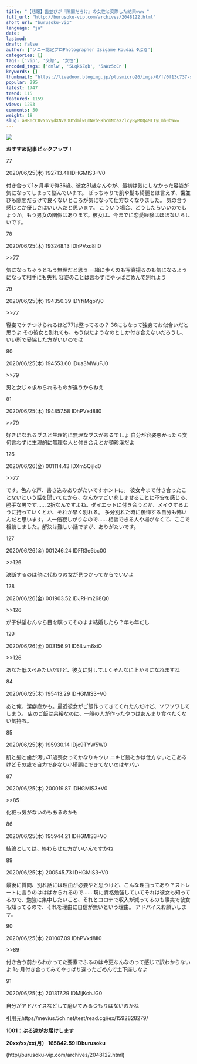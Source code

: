 ```yaml
---
title: "【悲報】歯並びが『隙間だらけ』の女性と交際した結果www "
full_url: "http://burusoku-vip.com/archives/2048122.html"
short_url: "burusoku-vip"
language: "ja"
date: 
lastmod: 
draft: false
author: ['ソニー認定プロPhotographer Isigame Koudai Фぶる']
categories: []
tags: ['vip', '交際', '女性']
encoded_tags: ['dmlw', '5Lqk6Zqb', '5aWz5oCn']
keywords: []
thumbnail: "https://livedoor.blogimg.jp/plusmicro26/imgs/0/f/0f13c737-s.png"
popular: 295
latest: 1747
trend: 115
featured: 1159
views: 1293
comments: 50
weight: 18
slug: aHR0cC8vYnVydXNva3UtdmlwLmNvbS9hcmNoaXZlcy8yMDQ4MTIyLmh0bWw=
---
```


![](https://livedoor.blogimg.jp/plusmicro26/imgs/0/f/0f13c737-s.png)

<div><p><b>おすすめ記事ピックアップ！</b></p> <p class='g-ad1'> </p> <p class='g-ad2'> </p> <p></p> <p>77 <p> 2020/06/25(木) 192713.41 IDHGMIS3+V0</p></p><p> 付き合って1ヶ月半で俺36歳、彼女31歳なんやが、最初は気にしなかった容姿が気になってしまって悩んでいます。 ぽっちゃりで肌や髪も綺麗とは言えず、歯並びも隙間だらけで良くないところが気になって仕方なくなりました。 気の合う感じとか優しさはいい人だと思います。 こういう場合、どうしたらいいのでしょうか。もう男女の関係はあります。彼女は、今までに恋愛経験はほぼないらしいです。 </p> <p>78 <p> 2020/06/25(木) 193248.13 IDhPVxd8II0</p></p><p> <p class='anchor'>>>77</p> 気になっちゃうともう無理だと思う 一緒に歩くのも写真撮るのも気になるようになって相手にも失礼 容姿のことは言わずにやっぱごめんで別れよう </p> <p>79 <p> 2020/06/25(木) 194350.39 IDYf/MgpY/0</p></p><p> <p class='anchor'>>>77</p> 容姿でケチつけられるほど77は整ってるの？ 36にもなって独身てお似合いだと思うよ その彼女と別れても、もう似たようなのとしか付き合えないだろうし、いい所で妥協した方がいいのでは </p> <p>80 <p> 2020/06/25(木) 194553.60 IDua3MWuFJ0</p></p><p> <p class='anchor'>>>79</p> 男と女じゃ求められるものが違うからねえ </p> <p>81 <p> 2020/06/25(木) 194857.58 IDhPVxd8II0</p></p><p> <p class='anchor'>>>79</p> 好きになれるブスと生理的に無理なブスがあるでしょ 自分が容姿悪かったら文句言わずに生理的に無理な人と付き合えとか頓珍漢だよ </p> <p>126 <p> 2020/06/26(金) 001114.43 IDXm5QijId0</p></p><p> <p class='anchor'>>>77</p>です。色んな声、書き込みありがたいですホントに。 彼女今まで付き合ったことないという話を聞いてたから、なんかすごい悲しませることに不安を感じる、勝手な男です…… 2択なんですよね。ダイエットに付き合うとか、メイクするように持っていくとか、それか早く別れる。 多分別れた時に後悔する自分も怖いんだと思います。人一倍寂しがりなので…… 相談できる人や場がなくて、ここで相談しました。解決は難しい話ですが、ありがたいです。 </p> <p>127 <p> 2020/06/26(金) 001246.24 IDFR3e6bc00</p></p><p> <p class='anchor'>>>126</p> 決断するのは他に代わりの女が見つかってからでいいよ </p> <p>128 <p> 2020/06/26(金) 001903.52 IDJRHm268Q0</p></p><p> <p class='anchor'>>>126</p>が子供望むんなら目を瞑ってそのまま結婚したら？年も年だし </p> <p>129 <p> 2020/06/26(金) 003156.91 ID5lLvm6xiO</p></p><p> <p class='anchor'>>>126</p> あなた低スペみたいだけど、彼女に対してよくそんなに上からになれますね </p> <p>84 <p> 2020/06/25(木) 195413.29 IDHGMIS3+V0</p></p><p> あと俺、潔癖症かも。最近彼女がご飯作ってきてくれたんだけど、ソワソワしてしまう。 店のご飯は余裕なのに、一般の人が作ったやつはあんまり食べたくない気持ち。 </p> <p>85 <p> 2020/06/25(木) 195930.14 IDjc9TYW5W0</p></p><p> 肌と髪と歯が汚い31歳喪女ってかなりキツい ニキビ跡とかは仕方ないとこあるけどその歳で自力で身なり小綺麗にできてないのはヤバい </p> <p>87 <p> 2020/06/25(木) 200019.87 IDHGMIS3+V0</p></p><p> <p class='anchor'>>>85</p> 化粧っ気がないのもあるのかも </p> <p>86 <p> 2020/06/25(木) 195944.21 IDHGMIS3+V0</p></p><p> 結論としては、終わらせた方がいいんですかね </p> <p>89 <p> 2020/06/25(木) 200545.73 IDHGMIS3+V0</p></p><p> 最後に質問、別れ話には理由が必要やと思うけど、こんな理由ってあり？ストレートに言うのははばかられるので…… 現に資格勉強していてそれは彼女も知ってるので、勉強に集中したいこと、それとコロナで収入が減ってるのも事実で彼女も知ってるので、それを理由に自信が無いという理由。 アドバイスお願いします。 </p> <p>90 <p> 2020/06/25(木) 201007.09 IDhPVxd8II0</p></p><p> <p class='anchor'>>>89</p> 付き合う前からわかってた要素でふるのは今更なんなのって感じで訳わからないよ 1ヶ月付き合ってみてやっぱり違ったごめんで土下座しなよ </p> <p>91 <p> 2020/06/25(木) 201317.29 IDMljKchJG0</p></p><p> 自分がアドバイスなどして磨いてみるつもりはないのかね </p> <p>引用元https//mevius.5ch.net/test/read.cgi/ex/1592828279/</p> <p id='csw_block'></p> <p id='divSP1'> </p> <p><b>1001：ぶる速がお届けします <p> 20xx/xx/xx(月） 165842.59 IDburusoku</p></b></p> <p class='g-ad1'> </p> <p class='g-ad2'> </p> <p id='divSP'> </p> </div>

(http//burusoku-vip.com/archives/2048122.html)
